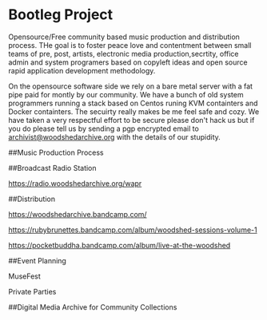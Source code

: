 # Bootleg Project
Opensource/Free community based music production and distribution process.  THe goal is to foster peace love and contentment between small teams of pre, post, artists, electronic media production,secrtity, office admin and system programers based on copyleft ideas and open source rapid application development methodology.

On the opensource software side we rely on a bare metal server with a fat pipe paid for montly by our community.  We have a bunch of old system programmers running a stack based on Centos runing KVM containters and Docker containters.  The secuirty really makes be me feel safe and cozy.  We have taken a very respectful effort to be secure please don't hack us but if you do please tell us by sending a pgp encrypted email to archivist@woodshedarchive.org with the details of our stupidity.

##Music Production Process

##Broadcast Radio Station 

https://radio.woodshedarchive.org/wapr

##Distribution

https://woodshedarchive.bandcamp.com/

https://rubybrunettes.bandcamp.com/album/woodshed-sessions-volume-1

https://pocketbuddha.bandcamp.com/album/live-at-the-woodshed

##Event Planning

MuseFest

Private Parties

##Digital Media Archive for Community Collections
